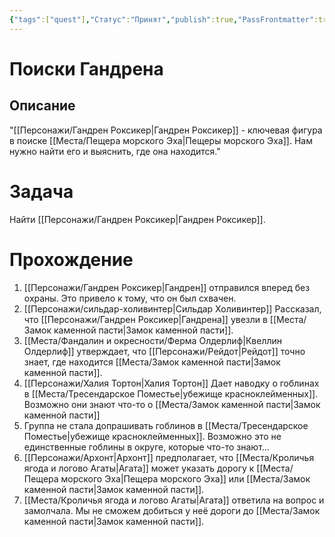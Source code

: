 ```yaml
---
{"tags":["quest"],"Статус":"Принят","publish":true,"PassFrontmatter":true,"created":"2025-04-02T15:12:45.401+03:00","updated":"2025-04-02T18:17:11.850+03:00"}
---
```


# Поиски Гандрена
## Описание
"[[Персонажи/Гандрен Роксикер\|Гандрен Роксикер]] - ключевая фигура в поиске [[Места/Пещера морского Эха\|Пещеры морского Эха]]. Нам нужно найти его и выяснить, где она находится."

# Задача
Найти [[Персонажи/Гандрен Роксикер\|Гандрен Роксикер]].

# Прохождение
1. [[Персонажи/Гандрен Роксикер\|Гандрен]] отправился вперед без охраны. Это привело к тому, что он был схвачен.
2. [[Персонажи/сильдар-холивинтер\|Сильдар Холивинтер]] Рассказал, что [[Персонажи/Гандрен Роксикер\|Гандрена]] увезли в [[Места/Замок каменной пасти\|Замок каменной пасти]].
3. [[Места/Фандалин и окресности/Ферма Олдерлиф\|Квеллин Олдерлиф]] утверждает, что [[Персонажи/Рейдот\|Рейдот]] точно знает, где находится [[Места/Замок каменной пасти\|Замок каменной пасти]].
4. [[Персонажи/Халия Тортон\|Халия Тортон]] Дает наводку о гоблинах в [[Места/Тресендарское Поместье\|убежище красноклейменных]]. Возможно они знают что-то о [[Места/Замок каменной пасти\|Замок каменной пасти]]
5. Группа не стала допрашивать гоблинов в [[Места/Тресендарское Поместье\|убежище красноклейменных]]. Возможно это не единственные гоблины в округе, которые что-то знают...
6. [[Персонажи/Архонт\|Архонт]] предполагает, что [[Места/Кроличья ягода и логово Агаты\|Агата]] может указать дорогу к [[Места/Пещера морского Эха\|Пещера морского Эха]] или [[Места/Замок каменной пасти\|Замок каменной пасти]]. 
7. [[Места/Кроличья ягода и логово Агаты\|Агата]] ответила на вопрос и замолчала. Мы не сможем добиться у неё дороги до [[Места/Замок каменной пасти\|Замок каменной пасти]].

